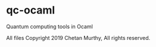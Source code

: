 # qc-ocaml
Quantum computing tools in Ocaml

All files Copyright 2019 Chetan Murthy, All rights reserved.


